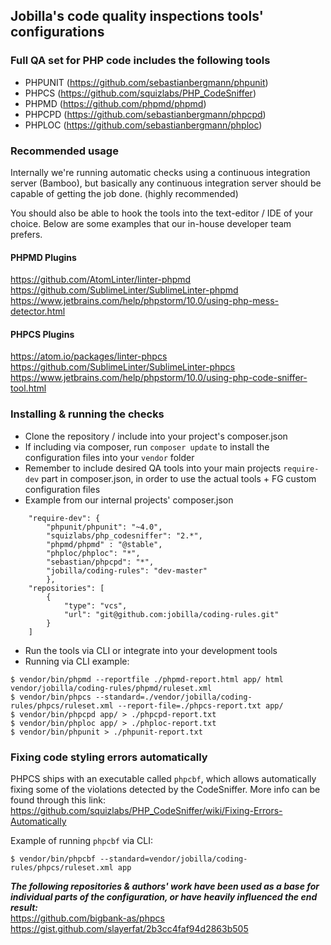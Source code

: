 ## Jobilla's code quality inspections tools' configurations

### Full QA set for PHP code includes the following tools
* PHPUNIT (https://github.com/sebastianbergmann/phpunit)
* PHPCS (https://github.com/squizlabs/PHP_CodeSniffer)
* PHPMD (https://github.com/phpmd/phpmd)
* PHPCPD (https://github.com/sebastianbergmann/phpcpd)
* PHPLOC (https://github.com/sebastianbergmann/phploc)

### Recommended usage
Internally we're running automatic checks using a continuous integration server (Bamboo), but basically any continuous integration server should be capable of getting the job done. (highly recommended)

You should also be able to hook the tools into the text-editor / IDE of your choice. Below are some examples that our in-house developer team prefers.

#### PHPMD Plugins
https://github.com/AtomLinter/linter-phpmd  
https://github.com/SublimeLinter/SublimeLinter-phpmd  
https://www.jetbrains.com/help/phpstorm/10.0/using-php-mess-detector.html  


#### PHPCS Plugins
https://atom.io/packages/linter-phpcs  
https://github.com/SublimeLinter/SublimeLinter-phpcs  
https://www.jetbrains.com/help/phpstorm/10.0/using-php-code-sniffer-tool.html  

### Installing & running the checks
* Clone the repository / include into your project's composer.json
* If including via composer, run `composer update` to install the configuration files into your `vendor` folder
* Remember to include desired QA tools into your main projects `require-dev` part in composer.json, in order to use the actual tools + FG custom configuration files
* Example from our internal projects' composer.json  
```
    "require-dev": {
        "phpunit/phpunit": "~4.0",
        "squizlabs/php_codesniffer": "2.*",
        "phpmd/phpmd" : "@stable",
        "phploc/phploc": "*",
        "sebastian/phpcpd": "*",
        "jobilla/coding-rules": "dev-master"
        },
    "repositories": [
        {
            "type": "vcs",
            "url": "git@github.com:jobilla/coding-rules.git"
        }
    ]
```
* Run the tools via CLI or integrate into your development tools
* Running via CLI example:
```
$ vendor/bin/phpmd --reportfile ./phpmd-report.html app/ html vendor/jobilla/coding-rules/phpmd/ruleset.xml
$ vendor/bin/phpcs --standard=./vendor/jobilla/coding-rules/phpcs/ruleset.xml --report-file=./phpcs-report.txt app/
$ vendor/bin/phpcpd app/ > ./phpcpd-report.txt
$ vendor/bin/phploc app/ > ./phploc-report.txt
$ vendor/bin/phpunit > ./phpunit-report.txt
```

### Fixing code styling errors automatically
PHPCS ships with an executable called `phpcbf`, which allows automatically fixing some of the violations detected by the CodeSniffer. More info can be found through this link:   https://github.com/squizlabs/PHP_CodeSniffer/wiki/Fixing-Errors-Automatically  

Example of running `phpcbf` via CLI:  
```
$ vendor/bin/phpcbf --standard=vendor/jobilla/coding-rules/phpcs/ruleset.xml app  
```


***The following repositories & authors' work have been used as a base for individual parts of the configuration, or have heavily influenced the end result:***  
https://github.com/bigbank-as/phpcs  
https://gist.github.com/slayerfat/2b3cc4faf94d2863b505
